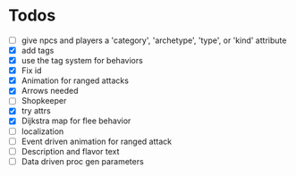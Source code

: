 # Todos

- [ ] give npcs and players a 'category', 'archetype', 'type', or 'kind' attribute
- [x] add tags
- [x] use the tag system for behaviors
- [x] Fix id
- [x] Animation for ranged attacks
- [x] Arrows needed
- [ ] Shopkeeper
- [x] try attrs
- [x] Dijkstra map for flee behavior
- [ ] localization
- [ ] Event driven animation for ranged attack
- [ ] Description and flavor text
- [ ] Data driven proc gen parameters
